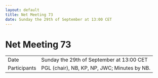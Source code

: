 ```yaml
---
layout: default
title: Net Meeting 73
date: Sunday the 29th of September at 13:00 CET
---
```



# Net Meeting 73

|||
|---|---|
| Date | Sunday the 29th of September at 13:00 CET |
| Participants | PGL (chair), NB, KP, NP, JWC; Minutes by NB. |

